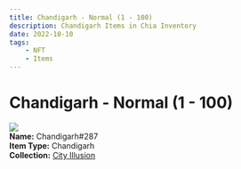 ```yaml
---
title: Chandigarh - Normal (1 - 100)
description: Chandigarh Items in Chia Inventory
date: 2022-10-10
tags:
    - NFT
    - Items
---
```


# Chandigarh - Normal (1 - 100)
<div class="item_thumbnail">
<img loading="lazy" src="https://u5c5nwi34r2kdqnpcmyk4olzkmoupfcyxwnassteu3gfbnostz6a.arweave.net/p0XW2RvkdKHBrxMwrjl5Ux1HlFi9mglKZKbMULXSnnw"><br/>
<div><strong>Name:</strong> Chandigarh#287</div>
<div><strong>Item Type:</strong> Chandigarh</div>
<div><strong>Collection:</strong> <a href="https://www.spacescan.io/xch/nft/collection/col1lend2dcn558km4wcwta4xnkfv3xpcmlp9kyt0m909emvfxechlyqdl5ndg">City Illusion</a></div>
</div>

